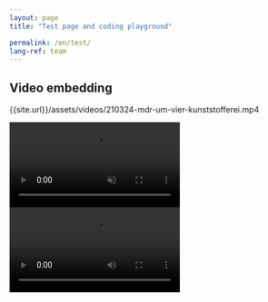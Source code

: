 ```yaml
---
layout: page
title: "Test page and coding playground"

permalink: /en/test/
lang-ref: team
---
```


## Video embedding

{{site.url}}/assets/videos/210324-mdr-um-vier-kunststofferei.mp4

<video muted autoplay controls>
    <source src="{{site.baseurl}}/assets/videos/210324-mdr-um-vier-kunststofferei.mp4" type="video/mp4">
</video>

<video controls>
    <source src="{{site.baseurl}}/assets/videos/210324-mdr-um-vier-kunststofferei.mp4" type="video/mp4">
</video>